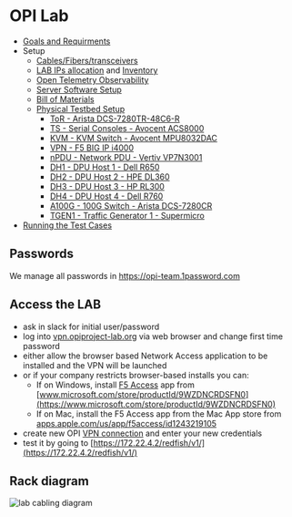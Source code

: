 # OPI Lab

- [Goals and Requirments](goals-and-requirements.md)
- Setup
  - [Cables/Fibers/transceivers](./cables.md)
  - [LAB IPs allocation](./ips.md) and [Inventory](./ansible/inventory)
  - [Open Telemetry Observability](./otel.md)
  - [Server Software Setup](server-setup.md)
  - [Bill of Materials](bom.md)
  - [Physical Testbed Setup](physical-testbed.md)
    - [ToR - Arista DCS-7280TR-48C6-R](./hardware/ToR/README.md)
    - [TS - Serial Consoles - Avocent ACS8000](./hardware/TS/README.md)
    - [KVM - KVM Switch - Avocent MPU8032DAC](./hardware/KVM/README.md)
    - [VPN - F5 BIG IP i4000](./hardware/VPN/README.md)
    - [nPDU - Network PDU - Vertiv VP7N3001](./hardware/nPDU/README.md)
    - [DH1 - DPU Host 1 - Dell R650](./hardware/dh1/README.md)
    - [DH2 - DPU Host 2 - HPE DL360](./hardware/dh2/README.md)
    - [DH3 - DPU Host 3 - HP RL300](./hardware/dh3/README.md)
    - [DH4 - DPU Host 4 - Dell R760](./hardware/dh4/README.md)
    - [A100G - 100G Switch - Arista DCS-7280CR](./hardware/A100G/README.md)
    - [TGEN1 - Traffic Generator 1 - Supermicro](./hardware/tgen1/README.md)
- [Running the Test Cases](running-the-tests.md)

## Passwords

We manage all passwords in <https://opi-team.1password.com>

## Access the LAB

- ask in slack for initial user/password
- log into [vpn.opiproject-lab.org](http://vpn.opiproject-lab.org) via web browser and change first time password
- either allow the browser based Network Access application to be installed and the VPN will be launched
- or if your company restricts browser-based installs you can:
  - If on Windows, install [F5 Access](./images/f5-vpn-msft-app.png) app from [www.microsoft.com/store/productId/9WZDNCRDSFN0](https://www.microsoft.com/store/productId/9WZDNCRDSFN0)
  - If on Mac, install the F5 Access app from the Mac App store from [apps.apple.com/us/app/f5access/id1243219105](https://apps.apple.com/us/app/f5access/id1243219105)
- create new OPI [VPN connection](./images/add-vpn-windows.png) and enter your new credentials
- test it by going to [https://172.22.4.2/redfish/v1/](https://172.22.4.2/redfish/v1/)

## Rack diagram

![lab cabling diagram](./images/opi-lab-cabling.drawio.svg)

